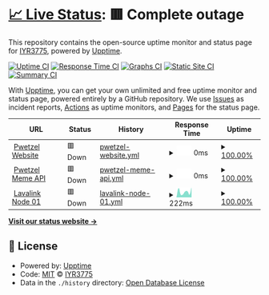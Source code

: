 # [📈 Live Status](https://IYR3775.github.io/uptime): <!--live status--> **🟥 Complete outage**

This repository contains the open-source uptime monitor and status page for [IYR3775](https://IYR3775.github.io/uptime), powered by [Upptime](https://github.com/upptime/upptime).

[![Uptime CI](https://github.com/IYR3775/uptime/workflows/Uptime%20CI/badge.svg)](https://github.com/upptime/upptime/actions?query=workflow%3A%22Uptime+CI%22)
[![Response Time CI](https://github.com/IYR3775/uptime/workflows/Response%20Time%20CI/badge.svg)](https://github.com/upptime/upptime/actions?query=workflow%3A%22Response+Time+CI%22)
[![Graphs CI](https://github.com/IYR3775/uptime/workflows/Graphs%20CI/badge.svg)](https://github.com/upptime/upptime/actions?query=workflow%3A%22Graphs+CI%22)
[![Static Site CI](https://github.com/IYR3775/uptime/workflows/Static%20Site%20CI/badge.svg)](https://github.com/upptime/upptime/actions?query=workflow%3A%22Static+Site+CI%22)
[![Summary CI](https://github.com/IYR3775/uptime/workflows/Summary%20CI/badge.svg)](https://github.com/upptime/upptime/actions?query=workflow%3A%22Summary+CI%22)

With [Upptime](https://upptime.js.org), you can get your own unlimited and free uptime monitor and status page, powered entirely by a GitHub repository. We use [Issues](https://github.com/IYR3775/uptime/issues) as incident reports, [Actions](https://github.com/IYR3775/uptime/actions) as uptime monitors, and [Pages](https://IYR3775.github.io/uptime) for the status page.

<!--start: status pages-->
<!-- This summary is generated by Upptime (https://github.com/upptime/upptime) -->
<!-- Do not edit this manually, your changes will be overwritten -->
<!-- prettier-ignore -->
| URL | Status | History | Response Time | Uptime |
| --- | ------ | ------- | ------------- | ------ |
| <img alt="" src="https://favicons.githubusercontent.com/pwetzel.ml" height="13"> [Pwetzel Website](https://pwetzel.ml) | 🟥 Down | [pwetzel-website.yml](https://github.com/IYR3775/uptime/commits/HEAD/history/pwetzel-website.yml) | <details><summary><img alt="Response time graph" src="./graphs/pwetzel-website/response-time-week.png" height="20"> 0ms</summary><br><a href="https://IYR3775.github.io/uptime/history/pwetzel-website"><img alt="Response time 0" src="https://img.shields.io/endpoint?url=https%3A%2F%2Fraw.githubusercontent.com%2FIYR3775%2Fuptime%2FHEAD%2Fapi%2Fpwetzel-website%2Fresponse-time.json"></a><br><a href="https://IYR3775.github.io/uptime/history/pwetzel-website"><img alt="24-hour response time 0" src="https://img.shields.io/endpoint?url=https%3A%2F%2Fraw.githubusercontent.com%2FIYR3775%2Fuptime%2FHEAD%2Fapi%2Fpwetzel-website%2Fresponse-time-day.json"></a><br><a href="https://IYR3775.github.io/uptime/history/pwetzel-website"><img alt="7-day response time 0" src="https://img.shields.io/endpoint?url=https%3A%2F%2Fraw.githubusercontent.com%2FIYR3775%2Fuptime%2FHEAD%2Fapi%2Fpwetzel-website%2Fresponse-time-week.json"></a><br><a href="https://IYR3775.github.io/uptime/history/pwetzel-website"><img alt="30-day response time 0" src="https://img.shields.io/endpoint?url=https%3A%2F%2Fraw.githubusercontent.com%2FIYR3775%2Fuptime%2FHEAD%2Fapi%2Fpwetzel-website%2Fresponse-time-month.json"></a><br><a href="https://IYR3775.github.io/uptime/history/pwetzel-website"><img alt="1-year response time 0" src="https://img.shields.io/endpoint?url=https%3A%2F%2Fraw.githubusercontent.com%2FIYR3775%2Fuptime%2FHEAD%2Fapi%2Fpwetzel-website%2Fresponse-time-year.json"></a></details> | <details><summary><a href="https://IYR3775.github.io/uptime/history/pwetzel-website">100.00%</a></summary><a href="https://IYR3775.github.io/uptime/history/pwetzel-website"><img alt="All-time uptime 100.00%" src="https://img.shields.io/endpoint?url=https%3A%2F%2Fraw.githubusercontent.com%2FIYR3775%2Fuptime%2FHEAD%2Fapi%2Fpwetzel-website%2Fuptime.json"></a><br><a href="https://IYR3775.github.io/uptime/history/pwetzel-website"><img alt="24-hour uptime 100.00%" src="https://img.shields.io/endpoint?url=https%3A%2F%2Fraw.githubusercontent.com%2FIYR3775%2Fuptime%2FHEAD%2Fapi%2Fpwetzel-website%2Fuptime-day.json"></a><br><a href="https://IYR3775.github.io/uptime/history/pwetzel-website"><img alt="7-day uptime 100.00%" src="https://img.shields.io/endpoint?url=https%3A%2F%2Fraw.githubusercontent.com%2FIYR3775%2Fuptime%2FHEAD%2Fapi%2Fpwetzel-website%2Fuptime-week.json"></a><br><a href="https://IYR3775.github.io/uptime/history/pwetzel-website"><img alt="30-day uptime 100.00%" src="https://img.shields.io/endpoint?url=https%3A%2F%2Fraw.githubusercontent.com%2FIYR3775%2Fuptime%2FHEAD%2Fapi%2Fpwetzel-website%2Fuptime-month.json"></a><br><a href="https://IYR3775.github.io/uptime/history/pwetzel-website"><img alt="1-year uptime 100.00%" src="https://img.shields.io/endpoint?url=https%3A%2F%2Fraw.githubusercontent.com%2FIYR3775%2Fuptime%2FHEAD%2Fapi%2Fpwetzel-website%2Fuptime-year.json"></a></details>
| <img alt="" src="https://cdn.icon-icons.com/icons2/1852/PNG/512/iconfinder-server2-4417099_116631.png" height="13"> [Pwetzel Meme API](https://api.pwetzel.ml/meme) | 🟥 Down | [pwetzel-meme-api.yml](https://github.com/IYR3775/uptime/commits/HEAD/history/pwetzel-meme-api.yml) | <details><summary><img alt="Response time graph" src="./graphs/pwetzel-meme-api/response-time-week.png" height="20"> 0ms</summary><br><a href="https://IYR3775.github.io/uptime/history/pwetzel-meme-api"><img alt="Response time 0" src="https://img.shields.io/endpoint?url=https%3A%2F%2Fraw.githubusercontent.com%2FIYR3775%2Fuptime%2FHEAD%2Fapi%2Fpwetzel-meme-api%2Fresponse-time.json"></a><br><a href="https://IYR3775.github.io/uptime/history/pwetzel-meme-api"><img alt="24-hour response time 0" src="https://img.shields.io/endpoint?url=https%3A%2F%2Fraw.githubusercontent.com%2FIYR3775%2Fuptime%2FHEAD%2Fapi%2Fpwetzel-meme-api%2Fresponse-time-day.json"></a><br><a href="https://IYR3775.github.io/uptime/history/pwetzel-meme-api"><img alt="7-day response time 0" src="https://img.shields.io/endpoint?url=https%3A%2F%2Fraw.githubusercontent.com%2FIYR3775%2Fuptime%2FHEAD%2Fapi%2Fpwetzel-meme-api%2Fresponse-time-week.json"></a><br><a href="https://IYR3775.github.io/uptime/history/pwetzel-meme-api"><img alt="30-day response time 0" src="https://img.shields.io/endpoint?url=https%3A%2F%2Fraw.githubusercontent.com%2FIYR3775%2Fuptime%2FHEAD%2Fapi%2Fpwetzel-meme-api%2Fresponse-time-month.json"></a><br><a href="https://IYR3775.github.io/uptime/history/pwetzel-meme-api"><img alt="1-year response time 0" src="https://img.shields.io/endpoint?url=https%3A%2F%2Fraw.githubusercontent.com%2FIYR3775%2Fuptime%2FHEAD%2Fapi%2Fpwetzel-meme-api%2Fresponse-time-year.json"></a></details> | <details><summary><a href="https://IYR3775.github.io/uptime/history/pwetzel-meme-api">100.00%</a></summary><a href="https://IYR3775.github.io/uptime/history/pwetzel-meme-api"><img alt="All-time uptime 100.00%" src="https://img.shields.io/endpoint?url=https%3A%2F%2Fraw.githubusercontent.com%2FIYR3775%2Fuptime%2FHEAD%2Fapi%2Fpwetzel-meme-api%2Fuptime.json"></a><br><a href="https://IYR3775.github.io/uptime/history/pwetzel-meme-api"><img alt="24-hour uptime 100.00%" src="https://img.shields.io/endpoint?url=https%3A%2F%2Fraw.githubusercontent.com%2FIYR3775%2Fuptime%2FHEAD%2Fapi%2Fpwetzel-meme-api%2Fuptime-day.json"></a><br><a href="https://IYR3775.github.io/uptime/history/pwetzel-meme-api"><img alt="7-day uptime 100.00%" src="https://img.shields.io/endpoint?url=https%3A%2F%2Fraw.githubusercontent.com%2FIYR3775%2Fuptime%2FHEAD%2Fapi%2Fpwetzel-meme-api%2Fuptime-week.json"></a><br><a href="https://IYR3775.github.io/uptime/history/pwetzel-meme-api"><img alt="30-day uptime 100.00%" src="https://img.shields.io/endpoint?url=https%3A%2F%2Fraw.githubusercontent.com%2FIYR3775%2Fuptime%2FHEAD%2Fapi%2Fpwetzel-meme-api%2Fuptime-month.json"></a><br><a href="https://IYR3775.github.io/uptime/history/pwetzel-meme-api"><img alt="1-year uptime 100.00%" src="https://img.shields.io/endpoint?url=https%3A%2F%2Fraw.githubusercontent.com%2FIYR3775%2Fuptime%2FHEAD%2Fapi%2Fpwetzel-meme-api%2Fuptime-year.json"></a></details>
| <img alt="" src="https://icon-library.com/images/heroku-icon/heroku-icon-28.jpg" height="13"> [Lavalink Node 01](https://pwetzelhlink.herokuapp.com/) | 🟥 Down | [lavalink-node-01.yml](https://github.com/IYR3775/uptime/commits/HEAD/history/lavalink-node-01.yml) | <details><summary><img alt="Response time graph" src="./graphs/lavalink-node-01/response-time-week.png" height="20"> 222ms</summary><br><a href="https://IYR3775.github.io/uptime/history/lavalink-node-01"><img alt="Response time 199" src="https://img.shields.io/endpoint?url=https%3A%2F%2Fraw.githubusercontent.com%2FIYR3775%2Fuptime%2FHEAD%2Fapi%2Flavalink-node-01%2Fresponse-time.json"></a><br><a href="https://IYR3775.github.io/uptime/history/lavalink-node-01"><img alt="24-hour response time 105" src="https://img.shields.io/endpoint?url=https%3A%2F%2Fraw.githubusercontent.com%2FIYR3775%2Fuptime%2FHEAD%2Fapi%2Flavalink-node-01%2Fresponse-time-day.json"></a><br><a href="https://IYR3775.github.io/uptime/history/lavalink-node-01"><img alt="7-day response time 222" src="https://img.shields.io/endpoint?url=https%3A%2F%2Fraw.githubusercontent.com%2FIYR3775%2Fuptime%2FHEAD%2Fapi%2Flavalink-node-01%2Fresponse-time-week.json"></a><br><a href="https://IYR3775.github.io/uptime/history/lavalink-node-01"><img alt="30-day response time 283" src="https://img.shields.io/endpoint?url=https%3A%2F%2Fraw.githubusercontent.com%2FIYR3775%2Fuptime%2FHEAD%2Fapi%2Flavalink-node-01%2Fresponse-time-month.json"></a><br><a href="https://IYR3775.github.io/uptime/history/lavalink-node-01"><img alt="1-year response time 230" src="https://img.shields.io/endpoint?url=https%3A%2F%2Fraw.githubusercontent.com%2FIYR3775%2Fuptime%2FHEAD%2Fapi%2Flavalink-node-01%2Fresponse-time-year.json"></a></details> | <details><summary><a href="https://IYR3775.github.io/uptime/history/lavalink-node-01">100.00%</a></summary><a href="https://IYR3775.github.io/uptime/history/lavalink-node-01"><img alt="All-time uptime 100.00%" src="https://img.shields.io/endpoint?url=https%3A%2F%2Fraw.githubusercontent.com%2FIYR3775%2Fuptime%2FHEAD%2Fapi%2Flavalink-node-01%2Fuptime.json"></a><br><a href="https://IYR3775.github.io/uptime/history/lavalink-node-01"><img alt="24-hour uptime 100.00%" src="https://img.shields.io/endpoint?url=https%3A%2F%2Fraw.githubusercontent.com%2FIYR3775%2Fuptime%2FHEAD%2Fapi%2Flavalink-node-01%2Fuptime-day.json"></a><br><a href="https://IYR3775.github.io/uptime/history/lavalink-node-01"><img alt="7-day uptime 100.00%" src="https://img.shields.io/endpoint?url=https%3A%2F%2Fraw.githubusercontent.com%2FIYR3775%2Fuptime%2FHEAD%2Fapi%2Flavalink-node-01%2Fuptime-week.json"></a><br><a href="https://IYR3775.github.io/uptime/history/lavalink-node-01"><img alt="30-day uptime 100.00%" src="https://img.shields.io/endpoint?url=https%3A%2F%2Fraw.githubusercontent.com%2FIYR3775%2Fuptime%2FHEAD%2Fapi%2Flavalink-node-01%2Fuptime-month.json"></a><br><a href="https://IYR3775.github.io/uptime/history/lavalink-node-01"><img alt="1-year uptime 100.00%" src="https://img.shields.io/endpoint?url=https%3A%2F%2Fraw.githubusercontent.com%2FIYR3775%2Fuptime%2FHEAD%2Fapi%2Flavalink-node-01%2Fuptime-year.json"></a></details>

<!--end: status pages-->

[**Visit our status website →**](https://IYR3775.github.io/uptime)

## 📄 License

- Powered by: [Upptime](https://github.com/upptime/upptime)
- Code: [MIT](./LICENSE) © [IYR3775](https://IYR3775.github.io/uptime)
- Data in the `./history` directory: [Open Database License](https://opendatacommons.org/licenses/odbl/1-0/)
